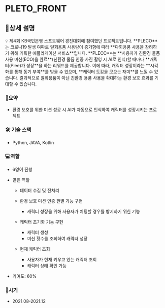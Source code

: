 # PLETO_FRONT

## 📖상세 설명

<aside>
💡 제4회 KB국민은행 소프트웨어 경진대회에 참여했던 프로젝트입니다.
**PLECO**는 코로나19 발생 여파로 일회용품 사용량이 증가함에 따라 **다회용품 사용을 장려하기 위해 기획한 애플리케이션 서비스**입니다.
**PLECO**는 **사용자가 친환경 물품 사용 미션(ECO)을 완료**(친환경 물품 인증 사진 촬영 시 AI로 인식)할 때마다 **캐릭터(Plee)가 성장**을 하는 리워드를 제공합니다. 이에 따라, 캐릭터 성장이라는 **시각화를 통해 동기 부여**를 받을 수 있으며, **캐릭터 도감을 모으는 재미**를 느낄 수 있습니다.
결과적으로 일회용품이 아닌 친환경 용품 사용을 확대하는 환경 보호 효과를 기대할 수 있습니다.

</aside>

### 🔖**요약**

- 환경 보호를 위한 미션 성공 시 AI가 자동으로 인식하여 캐릭터를 성장시키는 프로젝트

### 🛠 기술 스택

- Python, JAVA, Kotlin

### 💻**역할**

- 6명이 진행
- 맡은 역할
    - 데이터 수집 및 전처리
       
    - 환경 보호 미션 인증 판별 기능 구현
        - 캐릭터 성장을 위해 사용자가 치팅할 경우를 방지하기 위한 기능
    - 캐릭터 초기화 기능 구현
        - 캐릭터 생성
        - 미션 횟수를 조회하여 캐릭터 성장
    - 현재 캐릭터 조회
        - 사용자가 현재 키우고 있는 캐릭터 조회
        - 캐릭터 상태 확인 가능
    
- 기여도: 60%

### 📅**시기**

- 2021.08-2021.12

